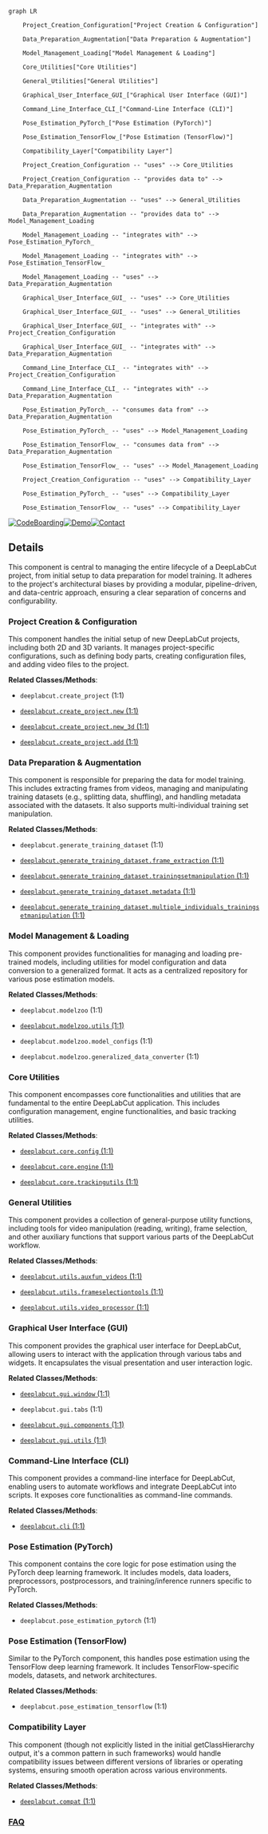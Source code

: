 ```mermaid

graph LR

    Project_Creation_Configuration["Project Creation & Configuration"]

    Data_Preparation_Augmentation["Data Preparation & Augmentation"]

    Model_Management_Loading["Model Management & Loading"]

    Core_Utilities["Core Utilities"]

    General_Utilities["General Utilities"]

    Graphical_User_Interface_GUI_["Graphical User Interface (GUI)"]

    Command_Line_Interface_CLI_["Command-Line Interface (CLI)"]

    Pose_Estimation_PyTorch_["Pose Estimation (PyTorch)"]

    Pose_Estimation_TensorFlow_["Pose Estimation (TensorFlow)"]

    Compatibility_Layer["Compatibility Layer"]

    Project_Creation_Configuration -- "uses" --> Core_Utilities

    Project_Creation_Configuration -- "provides data to" --> Data_Preparation_Augmentation

    Data_Preparation_Augmentation -- "uses" --> General_Utilities

    Data_Preparation_Augmentation -- "provides data to" --> Model_Management_Loading

    Model_Management_Loading -- "integrates with" --> Pose_Estimation_PyTorch_

    Model_Management_Loading -- "integrates with" --> Pose_Estimation_TensorFlow_

    Model_Management_Loading -- "uses" --> Data_Preparation_Augmentation

    Graphical_User_Interface_GUI_ -- "uses" --> Core_Utilities

    Graphical_User_Interface_GUI_ -- "uses" --> General_Utilities

    Graphical_User_Interface_GUI_ -- "integrates with" --> Project_Creation_Configuration

    Graphical_User_Interface_GUI_ -- "integrates with" --> Data_Preparation_Augmentation

    Command_Line_Interface_CLI_ -- "integrates with" --> Project_Creation_Configuration

    Command_Line_Interface_CLI_ -- "integrates with" --> Data_Preparation_Augmentation

    Pose_Estimation_PyTorch_ -- "consumes data from" --> Data_Preparation_Augmentation

    Pose_Estimation_PyTorch_ -- "uses" --> Model_Management_Loading

    Pose_Estimation_TensorFlow_ -- "consumes data from" --> Data_Preparation_Augmentation

    Pose_Estimation_TensorFlow_ -- "uses" --> Model_Management_Loading

    Project_Creation_Configuration -- "uses" --> Compatibility_Layer

    Pose_Estimation_PyTorch_ -- "uses" --> Compatibility_Layer

    Pose_Estimation_TensorFlow_ -- "uses" --> Compatibility_Layer

```



[![CodeBoarding](https://img.shields.io/badge/Generated%20by-CodeBoarding-9cf?style=flat-square)](https://github.com/CodeBoarding/GeneratedOnBoardings)[![Demo](https://img.shields.io/badge/Try%20our-Demo-blue?style=flat-square)](https://www.codeboarding.org/demo)[![Contact](https://img.shields.io/badge/Contact%20us%20-%20contact@codeboarding.org-lightgrey?style=flat-square)](mailto:contact@codeboarding.org)



## Details



This component is central to managing the entire lifecycle of a DeepLabCut project, from initial setup to data preparation for model training. It adheres to the project's architectural biases by providing a modular, pipeline-driven, and data-centric approach, ensuring a clear separation of concerns and configurability.



### Project Creation & Configuration

This component handles the initial setup of new DeepLabCut projects, including both 2D and 3D variants. It manages project-specific configurations, such as defining body parts, creating configuration files, and adding video files to the project.





**Related Classes/Methods**:



- `deeplabcut.create_project` (1:1)

- <a href="https://github.com/DeepLabCut/DeepLabCut/blob/main/deeplabcut/create_project/new.py#L1-L1" target="_blank" rel="noopener noreferrer">`deeplabcut.create_project.new` (1:1)</a>

- <a href="https://github.com/DeepLabCut/DeepLabCut/blob/main/deeplabcut/create_project/new_3d.py#L1-L1" target="_blank" rel="noopener noreferrer">`deeplabcut.create_project.new_3d` (1:1)</a>

- <a href="https://github.com/DeepLabCut/DeepLabCut/blob/main/deeplabcut/create_project/add.py#L1-L1" target="_blank" rel="noopener noreferrer">`deeplabcut.create_project.add` (1:1)</a>





### Data Preparation & Augmentation

This component is responsible for preparing the data for model training. This includes extracting frames from videos, managing and manipulating training datasets (e.g., splitting data, shuffling), and handling metadata associated with the datasets. It also supports multi-individual training set manipulation.





**Related Classes/Methods**:



- `deeplabcut.generate_training_dataset` (1:1)

- <a href="https://github.com/DeepLabCut/DeepLabCut/blob/main/deeplabcut/generate_training_dataset/frame_extraction.py#L1-L1" target="_blank" rel="noopener noreferrer">`deeplabcut.generate_training_dataset.frame_extraction` (1:1)</a>

- <a href="https://github.com/DeepLabCut/DeepLabCut/blob/main/deeplabcut/generate_training_dataset/trainingsetmanipulation.py#L1-L1" target="_blank" rel="noopener noreferrer">`deeplabcut.generate_training_dataset.trainingsetmanipulation` (1:1)</a>

- <a href="https://github.com/DeepLabCut/DeepLabCut/blob/main/deeplabcut/generate_training_dataset/metadata.py#L1-L1" target="_blank" rel="noopener noreferrer">`deeplabcut.generate_training_dataset.metadata` (1:1)</a>

- <a href="https://github.com/DeepLabCut/DeepLabCut/blob/main/deeplabcut/generate_training_dataset/multiple_individuals_trainingsetmanipulation.py#L1-L1" target="_blank" rel="noopener noreferrer">`deeplabcut.generate_training_dataset.multiple_individuals_trainingsetmanipulation` (1:1)</a>





### Model Management & Loading

This component provides functionalities for managing and loading pre-trained models, including utilities for model configuration and data conversion to a generalized format. It acts as a centralized repository for various pose estimation models.





**Related Classes/Methods**:



- `deeplabcut.modelzoo` (1:1)

- <a href="https://github.com/DeepLabCut/DeepLabCut/blob/main/deeplabcut/modelzoo/utils.py#L1-L1" target="_blank" rel="noopener noreferrer">`deeplabcut.modelzoo.utils` (1:1)</a>

- `deeplabcut.modelzoo.model_configs` (1:1)

- `deeplabcut.modelzoo.generalized_data_converter` (1:1)





### Core Utilities

This component encompasses core functionalities and utilities that are fundamental to the entire DeepLabCut application. This includes configuration management, engine functionalities, and basic tracking utilities.





**Related Classes/Methods**:



- <a href="https://github.com/DeepLabCut/DeepLabCut/blob/main/deeplabcut/core/config.py#L1-L1" target="_blank" rel="noopener noreferrer">`deeplabcut.core.config` (1:1)</a>

- <a href="https://github.com/DeepLabCut/DeepLabCut/blob/main/deeplabcut/core/engine.py#L1-L1" target="_blank" rel="noopener noreferrer">`deeplabcut.core.engine` (1:1)</a>

- <a href="https://github.com/DeepLabCut/DeepLabCut/blob/main/deeplabcut/core/trackingutils.py#L1-L1" target="_blank" rel="noopener noreferrer">`deeplabcut.core.trackingutils` (1:1)</a>





### General Utilities

This component provides a collection of general-purpose utility functions, including tools for video manipulation (reading, writing), frame selection, and other auxiliary functions that support various parts of the DeepLabCut workflow.





**Related Classes/Methods**:



- <a href="https://github.com/DeepLabCut/DeepLabCut/blob/main/deeplabcut/utils/auxfun_videos.py#L1-L1" target="_blank" rel="noopener noreferrer">`deeplabcut.utils.auxfun_videos` (1:1)</a>

- <a href="https://github.com/DeepLabCut/DeepLabCut/blob/main/deeplabcut/utils/frameselectiontools.py#L1-L1" target="_blank" rel="noopener noreferrer">`deeplabcut.utils.frameselectiontools` (1:1)</a>

- <a href="https://github.com/DeepLabCut/DeepLabCut/blob/main/deeplabcut/utils/video_processor.py#L1-L1" target="_blank" rel="noopener noreferrer">`deeplabcut.utils.video_processor` (1:1)</a>





### Graphical User Interface (GUI)

This component provides the graphical user interface for DeepLabCut, allowing users to interact with the application through various tabs and widgets. It encapsulates the visual presentation and user interaction logic.





**Related Classes/Methods**:



- <a href="https://github.com/DeepLabCut/DeepLabCut/blob/main/deeplabcut/gui/window.py#L1-L1" target="_blank" rel="noopener noreferrer">`deeplabcut.gui.window` (1:1)</a>

- `deeplabcut.gui.tabs` (1:1)

- <a href="https://github.com/DeepLabCut/DeepLabCut/blob/main/deeplabcut/gui/components.py#L1-L1" target="_blank" rel="noopener noreferrer">`deeplabcut.gui.components` (1:1)</a>

- <a href="https://github.com/DeepLabCut/DeepLabCut/blob/main/deeplabcut/gui/utils.py#L1-L1" target="_blank" rel="noopener noreferrer">`deeplabcut.gui.utils` (1:1)</a>





### Command-Line Interface (CLI)

This component provides a command-line interface for DeepLabCut, enabling users to automate workflows and integrate DeepLabCut into scripts. It exposes core functionalities as command-line commands.





**Related Classes/Methods**:



- <a href="https://github.com/DeepLabCut/DeepLabCut/blob/main/deeplabcut/cli.py#L1-L1" target="_blank" rel="noopener noreferrer">`deeplabcut.cli` (1:1)</a>





### Pose Estimation (PyTorch)

This component contains the core logic for pose estimation using the PyTorch deep learning framework. It includes models, data loaders, preprocessors, postprocessors, and training/inference runners specific to PyTorch.





**Related Classes/Methods**:



- `deeplabcut.pose_estimation_pytorch` (1:1)





### Pose Estimation (TensorFlow)

Similar to the PyTorch component, this handles pose estimation using the TensorFlow deep learning framework. It includes TensorFlow-specific models, datasets, and network architectures.





**Related Classes/Methods**:



- `deeplabcut.pose_estimation_tensorflow` (1:1)





### Compatibility Layer

This component (though not explicitly listed in the initial getClassHierarchy output, it's a common pattern in such frameworks) would handle compatibility issues between different versions of libraries or operating systems, ensuring smooth operation across various environments.





**Related Classes/Methods**:



- <a href="https://github.com/DeepLabCut/DeepLabCut/blob/main/deeplabcut/compat.py#L1-L1" target="_blank" rel="noopener noreferrer">`deeplabcut.compat` (1:1)</a>









### [FAQ](https://github.com/CodeBoarding/GeneratedOnBoardings/tree/main?tab=readme-ov-file#faq)